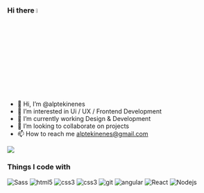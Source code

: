 ### Hi there <a href="https://www.gautamkrishnar.com/"><img src="https://media.giphy.com/media/hvRJCLFzcasrR4ia7z/giphy.gif" width="5%"></a>

- 👋 Hi, I’m @alptekinenes
- 👀 I’m interested in Ui / UX / Frontend Development
- 🌱 I’m currently working Design & Development
- 💞️ I’m looking to collaborate on projects
- 📫 How to reach me alptekinenes@gmail.com
<img style="pointer-events: none;" src="https://svgshare.com/i/ncY.svg"/>
<h3>Things I code with</h3>
<p>
 

  <img alt="Sass" src="https://img.shields.io/badge/-Sass-CC6699?style=flat-square&logo=sass&logoColor=white" />
  <img alt="html5" src="https://img.shields.io/badge/-HTML5-E34F26?style=flat-square&logo=html5&logoColor=white" />
   <img alt="css3" src="https://img.shields.io/badge/-CSS-0299F2?style=flat-square&logo=css3&logoColor=white" />
    <img alt="css3" src="https://img.shields.io/badge/-gulp-D34446?style=flat-square&logo=gulp&logoColor=white" />
  <img alt="git" src="https://img.shields.io/badge/-Git-F05032?style=flat-square&logo=git&logoColor=white" />

  <img alt="angular" src="https://img.shields.io/badge/-Angular-DD0031?style=flat-square&logo=angular&logoColor=white" />
 
 
   <img alt="React" src="https://img.shields.io/badge/-React-45b8d8?style=flat-square&logo=react&logoColor=white" />

  <img alt="Nodejs" src="https://img.shields.io/badge/-Nodejs-43853d?style=flat-square&logo=Node.js&logoColor=white" />
</p>

<!---
alptekinenes/alptekinenes is a ✨ special ✨ repository because its `README.md` (this file) appears on your GitHub profile.
You can click the Preview link to take a look at your changes.
--->
